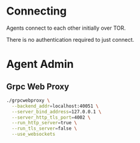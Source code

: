 # Connecting

Agents connect to each other initially over TOR.

There is no authentication required to just connect.



# Agent Admin

## Grpc Web Proxy

```bash
./grpcwebproxy \
  --backend_addr=localhost:40051 \
  --server_bind_address=127.0.0.1 \
  --server_http_tls_port=4002 \
  --run_http_server=true \
  --run_tls_server=false \
  --use_websockets
```